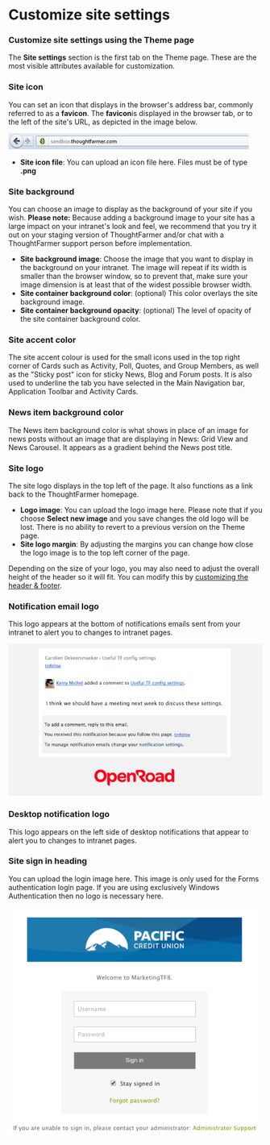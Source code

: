 # Customize site settings

### Customize site settings using the Theme page

The **Site settings** section is the first tab on the Theme page. These are the most visible attributes available for customization.

### Site icon

You can set an icon that displays in the browser's address bar, commonly referred to as a **favicon**. The **favicon**is displayed in the browser tab, or to the left of the site's URL, as depicted in the image below.

![](../../../../.gitbook/assets/1%20%28122%29.png)



* **Site icon file**: You can upload an icon file here. Files must be of type **.png**

### Site background

You can choose an image to display as the background of your site if you wish. **Please note:** Because adding a background image to your site has a large impact on your intranet's look and feel, we recommend that you try it out on your staging version of ThoughtFarmer and/or chat with a ThoughtFarmer support person before implementation.

* **Site background image**: Choose the image that you want to display in the background on your intranet. The image will repeat if its width is smaller than the browser window, so to prevent that, make sure your image dimension is at least that of the widest possible browser width.
* **Site container background color**: \(optional\) This color overlays the site background image.
* **Site container background opacity**: \(optional\) The level of opacity of the site container background color.

### Site accent color

The site accent colour is used for the small icons used in the top right corner of Cards such as Activity, Poll, Quotes, and Group Members, as well as the "Sticky post" icon for sticky News, Blog and Forum posts. It is also used to underline the tab you have selected in the Main Navigation bar, Application Toolbar and Activity Cards.

### News item background color

The News item background color is what shows in place of an image for news posts without an image that are displaying in News: Grid View and News Carousel. It appears as a gradient behind the News post title.

### Site logo

The site logo displays in the top left of the page. It also functions as a link back to the ThoughtFarmer homepage.

* **Logo image**: You can upload the logo image here. Please note that if you choose **Select new image** and you save changes the old logo will be lost. There is no ability to revert to a previous version on the Theme page.
* **Site logo margin**: By adjusting the margins you can change how close the logo image is to the top left corner of the page.

Depending on the size of your logo, you may also need to adjust the overall height of the header so it will fit. You can modify this by [customizing the header & footer](customize-the-header-and-footer.md).

### Notification email logo

This logo appears at the bottom of notifications emails sent from your intranet to alert you to changes to intranet pages.

![](../../../../.gitbook/assets/2%20%2866%29.png)

### Desktop notification logo

This logo appears on the left side of desktop notifications that appear to alert you to changes to intranet pages.

### Site sign in heading

You can upload the login image here. This image is only used for the Forms authentication login page. If you are using exclusively Windows Authentication then no logo is necessary here.  
 

![](../../../../.gitbook/assets/3%20%2865%29.png)

